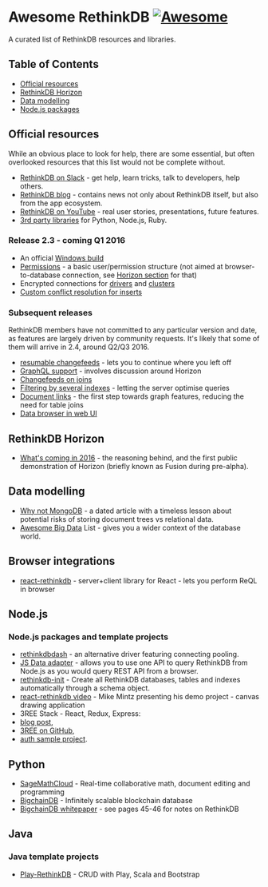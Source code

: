 # Awesome RethinkDB [![Awesome](https://cdn.rawgit.com/sindresorhus/awesome/d7305f38d29fed78fa85652e3a63e154dd8e8829/media/badge.svg)](https://github.com/sindresorhus/awesome)
 A curated list of RethinkDB resources and libraries.


## Table of Contents

- [Official resources](#official-resources)
- [RethinkDB Horizon](#rethinkdb-horizon)
- [Data modelling](#data-modelling)
- [Node.js packages](#node-js-packages)

## Official resources

While an obvious place to look for help, there are some essential, but often overlooked resources that this list would not be complete without.

* [RethinkDB on Slack](https://rethinkdb.slack.com/messages/general/) - get help, learn tricks, talk to developers, help others.
* [RethinkDB blog](http://rethinkdb.com/blog/) - contains news not only about RethinkDB itself, but also from the app ecosystem.
* [RethinkDB on YouTube](https://www.youtube.com/channel/UC1kJkmSWt_snLDfuXgJnLnQ) - real user stories, presentations, future features.
* [3rd party libraries](http://rethinkdb.com/docs/frameworks-and-libraries/) for Python, Node.js, Ruby.

### Release 2.3 - coming Q1 2016

* An official [Windows build](https://github.com/rethinkdb/rethinkdb/issues/1100)
* [Permissions](https://github.com/rethinkdb/rethinkdb/issues/4519) - a basic user/permission structure (not aimed at browser-to-database connection, see [Horizon section](#rethinkdb-horizon) for that)
* Encrypted connections for [drivers](https://github.com/rethinkdb/rethinkdb/issues/3158) and [clusters](https://github.com/rethinkdb/rethinkdb/issues/3151)
* [Custom conflict resolution for inserts](https://github.com/rethinkdb/rethinkdb/issues/3753)

### Subsequent releases

RethinkDB members have not committed to any particular version and date, as features are largely driven by community requests. It's likely that some of them will arrive in 2.4, around Q2/Q3 2016.

* [resumable changefeeds](https://github.com/rethinkdb/rethinkdb/issues/3471) - lets you to continue where you left off
* [GraphQL support](https://github.com/rethinkdb/rethinkdb/issues/3711) - involves discussion around Horizon
* [Changefeeds on joins](https://github.com/rethinkdb/rethinkdb/issues/3997)
* [Filtering by several indexes](https://github.com/rethinkdb/rethinkdb/issues/4150) - letting the server optimise queries
* [Document links](https://github.com/rethinkdb/rethinkdb/issues/4853) - the first step towards graph features, reducing the need for table joins
* [Data browser in web UI](https://github.com/rethinkdb/rethinkdb/issues/1592) 

## RethinkDB Horizon

* [What's coming in 2016](https://youtu.be/zL5_EsF06DM?t=657) - the reasoning behind, and the first public demonstration of Horizon (briefly known as Fusion during pre-alpha).


## Data modelling

* [Why not MongoDB](http://www.sarahmei.com/blog/2013/11/11/why-you-should-never-use-mongodb/) - a dated article with a timeless lesson about potential risks of storing document trees vs relational data.
* [Awesome Big Data](https://github.com/onurakpolat/awesome-bigdata) List - gives you a wider context of the database world.


## Browser integrations

* [react-rethinkdb](https://github.com/mikemintz/react-rethinkdb) - server+client library for React - lets you perform ReQL in browser

## Node.js

### Node.js packages and template projects

* [rethinkdbdash](https://www.npmjs.com/package/rethinkdbdash) - an alternative driver featuring connecting pooling.
* [JS Data adapter](https://www.npmjs.com/package/js-data-rethinkdb) - allows you to use one API to query RethinkDB from Node.js as you would query REST API from a browser. 
* [rethinkdb-init](https://www.npmjs.com/package/rethinkdb-init) - Create all RethinkDB databases, tables and indexes automatically through a schema object.
* [react-rethinkdb video](https://www.youtube.com/watch?v=WchhRxdNojk) - Mike Mintz presenting his demo project - canvas drawing application
* 3REE Stack - React, Redux, Express:
 * [blog post](http://blog.workshape.io/the-3ree-stack-react-redux-rethinkdb-express-js/),
 * [3REE on GitHub](https://github.com/GordyD/3ree),
 * [auth sample project](https://github.com/hoodsy/3ree-auth-example).

## Python

* [SageMathCloud](https://github.com/sagemathinc/smc) - Real-time collaborative math, document editing and programming
* [BigchainDB](https://github.com/bigchaindb/bigchaindb) - Infinitely scalable blockchain database
 * [BigchainDB whitepaper](https://www.bigchaindb.com/whitepaper/bigchaindb-whitepaper.pdf) - see pages 45-46 for notes on RethinkDB

## Java

### Java template projects

* [Play-RethinkDB](https://github.com/rklick-solutions/play-rethinkdb) - CRUD with Play, Scala and Bootstrap
